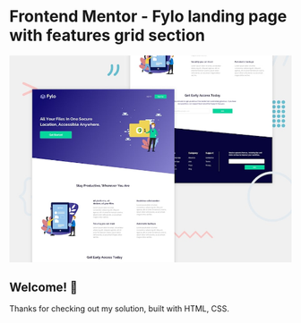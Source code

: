 # Frontend Mentor - Fylo landing page with features grid section

![Header/intro section for the Fylo landing page with features grid section](./design/desktop-preview.jpg)

## Welcome! 👋

Thanks for checking out my solution, built with HTML, CSS.